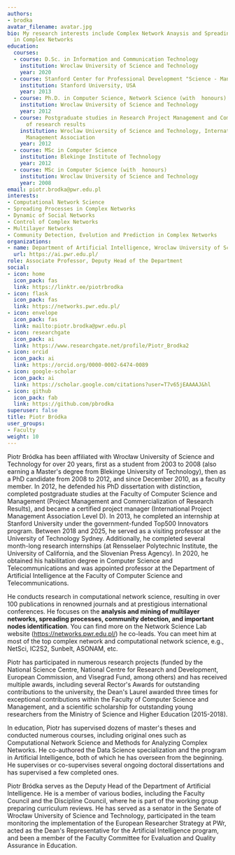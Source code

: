 ```yaml
---
authors:
- brodka
avatar_filename: avatar.jpg
bio: My research interests include Complex Network Anaysis and Spreading Proceses
  in Complex Networks
education:
  courses:
  - course: D.Sc. in Information and Communication Technology
    institution: Wroclaw University of Science and Technology
    year: 2020
  - course: Stanford Center for Professional Development "Science - Management - Commercialization"
    institution: Stanford University, USA
    year: 2013
  - course: Ph.D. in Computer Science, Network Science (with  honours)
    institution: Wroclaw University of Science and Technology
    year: 2012
  - course: Postgraduate studies in Research Project Management and Commercialization
      of research results
    institution: Wroclaw University of Science and Technology, International Project
      Management Association
    year: 2012
  - course: MSc in Computer Science
    institution: Blekinge Institute of Technology
    year: 2012
  - course: MSc in Computer Science (with  honours)
    institution: Wroclaw University of Science and Technology
    year: 2008
email: piotr.brodka@pwr.edu.pl
interests:
- Computational Network Science
- Spreading Processes in Complex Networks
- Dynamic of Social Networks
- Control of Complex Networks
- Multilayer Networks
- Community Detection, Evolution and Prediction in Complex Networks
organizations:
- name: Department of Artificial Intelligence, Wroclaw University of Science and Technology
  url: https://ai.pwr.edu.pl/
role: Associate Professor, Deputy Head of the Department
social:
- icon: home
  icon_pack: fas
  link: https://linktr.ee/piotrbrodka
- icon: flask
  icon_pack: fas
  link: https://networks.pwr.edu.pl/
- icon: envelope
  icon_pack: fas
  link: mailto:piotr.brodka@pwr.edu.pl
- icon: researchgate
  icon_pack: ai
  link: https://www.researchgate.net/profile/Piotr_Brodka2
- icon: orcid
  icon_pack: ai
  link: https://orcid.org/0000-0002-6474-0089
- icon: google-scholar
  icon_pack: ai
  link: https://scholar.google.com/citations?user=T7v65jEAAAAJ&hl
- icon: github
  icon_pack: fab
  link: https://github.com/pbrodka
superuser: false
title: Piotr Bródka
user_groups:
- Faculty
weight: 10
---
```

<!--StartFragment-->

Piotr Bródka has been affiliated with Wrocław University of Science and Technology for over 20 years, first as a student from 2003 to 2008 (also earning a Master's degree from Blekinge University of Technology), then as a PhD candidate from 2008 to 2012, and since December 2010, as a faculty member. In 2012, he defended his PhD dissertation with distinction, completed postgraduate studies at the Faculty of Computer Science and Management (Project Management and Commercialization of Research Results), and became a certified project manager (International Project Management Association Level D). In 2013, he completed an internship at Stanford University under the government-funded Top500 Innovators program. Between 2018 and 2025, he served as a visiting professor at the University of Technology Sydney. Additionally, he completed several month-long research internships (at Rensselaer Polytechnic Institute, the University of California, and the Slovenian Press Agency). In 2020, he obtained his habilitation degree in Computer Science and Telecommunications and was appointed professor at the Department of Artificial Intelligence at the Faculty of Computer Science and Telecommunications.

He conducts research in computational network science, resulting in over 100 publications in renowned journals and at prestigious international conferences. He focuses on the **analysis and mining of multilayer networks, spreading processes, community detection, and important nodes identification**. You can find more on the Network Science Lab website (https://networks.pwr.edu.pl/) he co-leads. You can meet him at most of the top complex network and computational network science, e.g., NetSci, IC2S2, Sunbelt, ASONAM, etc.

Piotr has participated in numerous research projects (funded by the National Science Centre, National Centre for Research and Development, European Commission, and Visegrad Fund, among others) and has received multiple awards, including several Rector's Awards for outstanding contributions to the university, the Dean's Laurel awarded three times for exceptional contributions within the Faculty of Computer Science and Management, and a scientific scholarship for outstanding young researchers from the Ministry of Science and Higher Education (2015-2018). 

In education, Piotr has supervised dozens of master's theses and conducted numerous courses, including original ones such as Computational Network Science and Methods for Analyzing Complex Networks. He co-authored the Data Science specialization and the program in Artificial Intelligence, both of which he has overseen from the beginning. He supervises or co-supervises several ongoing doctoral dissertations and has supervised a few completed ones.

Piotr Bródka serves as the Deputy Head of the Department of Artificial Intelligence. He is a member of various bodies, including the Faculty Council and the Discipline Council, where he is part of the working group preparing curriculum reviews. He has served as a senator in the Senate of Wrocław University of Science and Technology, participated in the team monitoring the implementation of the European Researcher Strategy at PWr, acted as the Dean's Representative for the Artificial Intelligence program, and been a member of the Faculty Committee for Evaluation and Quality Assurance in Education.


<!--EndFragment-->
